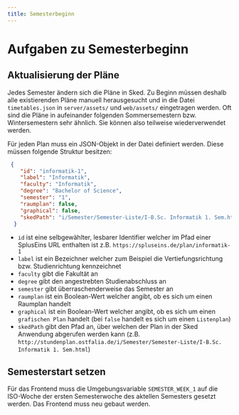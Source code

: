 ```yaml
---
title: Semesterbeginn
---
```


# Aufgaben zu Semesterbeginn

## Aktualisierung der Pläne

Jedes Semester ändern sich die Pläne in Sked.
Zu Beginn müssen deshalb alle existierenden Pläne manuell herausgesucht und in die Datei `timetables.json` in `server/assets/` und `web/assets/` eingetragen werden.
Oft sind die Pläne in aufeinander folgenden Sommersemestern bzw. Wintersemestern sehr ähnlich. Sie können also teilweise wiederverwendet werden.

Für jeden Plan muss ein JSON-Objekt in der Datei definiert werden.
Diese müssen folgende Struktur besitzen:
```json
 {
    "id": "informatik-1",
    "label": "Informatik",
    "faculty": "Informatik",
    "degree": "Bachelor of Science",
    "semester": "1",
    "raumplan": false,
    "graphical": false,
    "skedPath": "i/Semester/Semester-Liste/I-B.Sc. Informatik 1. Sem.html"
  }
```
* `id` ist eine selbgewählter, lesbarer Identifier welcher im Pfad einer SplusEins URL enthalten ist z.B. `https://spluseins.de/plan/informatik-1`
* `label` ist ein Bezeichner welcher zum Beispiel die Vertiefungsrichtung bzw. Studienrichtung kennzeichnet
* `faculty` gibt die Fakultät an
* `degree` gibt den angestrebten Studienabschluss an
* `semester` gibt überraschenderweise das Semester an
* `raumplan` ist ein Boolean-Wert welcher angibt, ob es sich um einen Raumplan handelt
* `graphical` ist ein Boolean-Wert welcher angibt, ob es sich um einen `grafischen Plan` handelt (bei `false` handelt es sich um einen `Listenplan`)
* `skedPath` gibt den Pfad an, über welchen der Plan in der Sked Anwendung abgerufen werden kann (z.B. `http://stundenplan.ostfalia.de/i/Semester/Semester-Liste/I-B.Sc. Informatik 1. Sem.html`)


## Semesterstart setzen

Für das Frontend muss die Umgebungsvariable `SEMESTER_WEEK_1` auf die ISO-Woche der ersten Semesterwoche des aktellen Semesters gesetzt werden. Das Frontend muss neu gebaut werden.
